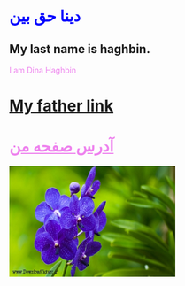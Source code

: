 <html  lang="fa">
<head>
 <meta charset="utf-8">
 <title>Page Title</title>
</head>
<body>
<h1 style="color:blue" >دینا حق بین</h1>
<h2>My last name is haghbin.</h2>
<p style="color:violet">I am Dina Haghbin</p>
<h1>
<a href="http://www.haghbinh.ir/"> My father link</a>
</h1>
<h1>
 <a style="color:violet" href="https://haghbinh.github.io/test1/"> آدرس صفحه من</a>
</h1>
<img src="A2.jpg" width="300" height="200" class="inline"/>
</body>
</html>
